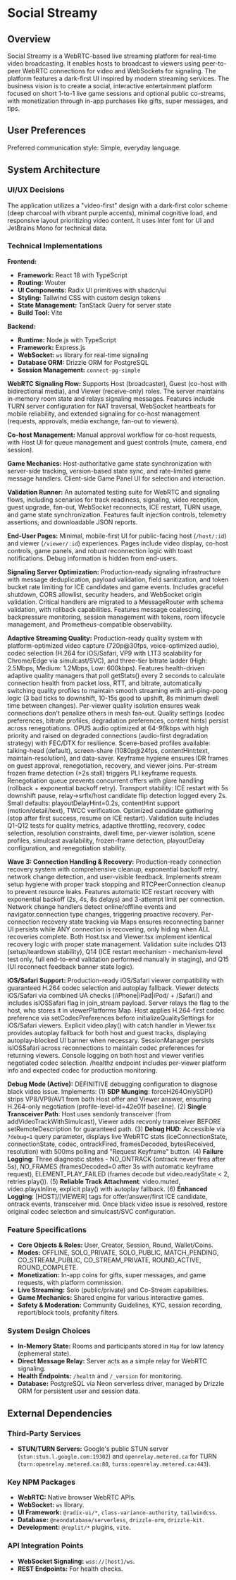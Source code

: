 # Social Streamy

## Overview
Social Streamy is a WebRTC-based live streaming platform for real-time video broadcasting. It enables hosts to broadcast to viewers using peer-to-peer WebRTC connections for video and WebSockets for signaling. The platform features a dark-first UI inspired by modern streaming services. The business vision is to create a social, interactive entertainment platform focused on short 1-to-1 live game sessions and optional public co-streams, with monetization through in-app purchases like gifts, super messages, and tips.

## User Preferences
Preferred communication style: Simple, everyday language.

## System Architecture

### UI/UX Decisions
The application utilizes a "video-first" design with a dark-first color scheme (deep charcoal with vibrant purple accents), minimal cognitive load, and responsive layout prioritizing video content. It uses Inter font for UI and JetBrains Mono for technical data.

### Technical Implementations
**Frontend:**
- **Framework:** React 18 with TypeScript
- **Routing:** Wouter
- **UI Components:** Radix UI primitives with shadcn/ui
- **Styling:** Tailwind CSS with custom design tokens
- **State Management:** TanStack Query for server state
- **Build Tool:** Vite

**Backend:**
- **Runtime:** Node.js with TypeScript
- **Framework:** Express.js
- **WebSocket:** `ws` library for real-time signaling
- **Database ORM:** Drizzle ORM for PostgreSQL
- **Session Management:** `connect-pg-simple`

**WebRTC Signaling Flow:**
Supports Host (broadcaster), Guest (co-host with bidirectional media), and Viewer (receive-only) roles. The server maintains in-memory room state and relays signaling messages. Features include TURN server configuration for NAT traversal, WebSocket heartbeats for mobile reliability, and extended signaling for co-host management (requests, approvals, media exchange, fan-out to viewers).

**Co-host Management:**
Manual approval workflow for co-host requests, with Host UI for queue management and guest controls (mute, camera, end session).

**Game Mechanics:**
Host-authoritative game state synchronization with server-side tracking, version-based state sync, and rate-limited game message handlers. Client-side Game Panel UI for selection and interaction.

**Validation Runner:**
An automated testing suite for WebRTC and signaling flows, including scenarios for track readiness, signaling, video reception, guest upgrade, fan-out, WebSocket reconnects, ICE restart, TURN usage, and game state synchronization. Features fault injection controls, telemetry assertions, and downloadable JSON reports.

**End-User Pages:**
Minimal, mobile-first UI for public-facing host (`/host/:id`) and viewer (`/viewer/:id`) experiences. Pages include video display, co-host controls, game panels, and robust reconnection logic with toast notifications. Debug information is hidden from end-users.

**Signaling Server Optimization:**
Production-ready signaling infrastructure with message deduplication, payload validation, field sanitization, and token bucket rate limiting for ICE candidates and game events. Includes graceful shutdown, CORS allowlist, security headers, and WebSocket origin validation. Critical handlers are migrated to a MessageRouter with schema validation, with rollback capabilities. Features message coalescing, backpressure monitoring, session management with tokens, room lifecycle management, and Prometheus-compatible observability.

**Adaptive Streaming Quality:**
Production-ready quality system with platform-optimized video capture (720p@30fps, voice-optimized audio), codec selection (H.264 for iOS/Safari, VP9 with L1T3 scalability for Chrome/Edge via simulcast/SVC), and three-tier bitrate ladder (High: 2.5Mbps, Medium: 1.2Mbps, Low: 600kbps). Features health-driven adaptive quality managers that poll getStats() every 2 seconds to calculate connection health from packet loss, RTT, and bitrate, automatically switching quality profiles to maintain smooth streaming with anti-ping-pong logic (3 bad ticks to downshift, 10-15s good to upshift, 8s minimum dwell time between changes). Per-viewer quality isolation ensures weak connections don't penalize others in mesh fan-out. Quality settings (codec preferences, bitrate profiles, degradation preferences, content hints) persist across renegotiations. OPUS audio optimized at 64-96kbps with high priority and raised on degraded connections (audio-first degradation strategy) with FEC/DTX for resilience. Scene-based profiles available: talking-head (default), screen-share (1080p@24fps, contentHint:text, maintain-resolution), and data-saver. Keyframe hygiene ensures IDR frames on guest approval, renegotiation, recovery, and viewer joins. Per-stream frozen frame detection (>2s stall) triggers PLI keyframe requests. Renegotiation queue prevents concurrent offers with glare handling (rollback + exponential backoff retry). Transport stability: ICE restart with 5s downshift pause, relay→srflx/host candidate flip detection logged every 2s. Small defaults: playoutDelayHint=0.2s, contentHint support (motion/detail/text), TWCC verification. Optimized candidate gathering (stop after first success, resume on ICE restart). Validation suite includes Q1-Q12 tests for quality metrics, adaptive throttling, recovery, codec selection, resolution constraints, dwell time, per-viewer isolation, scene profiles, simulcast availability, frozen-frame detection, playoutDelay configuration, and renegotiation stability.

**Wave 3: Connection Handling & Recovery:**
Production-ready connection recovery system with comprehensive cleanup, exponential backoff retry, network change detection, and user-visible feedback. Implements stream setup hygiene with proper track stopping and RTCPeerConnection cleanup to prevent resource leaks. Features automatic ICE restart recovery with exponential backoff (2s, 4s, 8s delays) and 3-attempt limit per connection. Network change handlers detect online/offline events and navigator.connection type changes, triggering proactive recovery. Per-connection recovery state tracking via Maps ensures reconnecting banner UI persists while ANY connection is recovering, only hiding when ALL recoveries complete. Both Host.tsx and Viewer.tsx implement identical recovery logic with proper state management. Validation suite includes Q13 (setup/teardown stability), Q14 (ICE restart mechanism - mechanism-level test only, full end-to-end validation performed manually in staging), and Q15 (UI reconnect feedback banner state logic).

**iOS/Safari Support:**
Production-ready iOS/Safari viewer compatibility with guaranteed H.264 codec selection and autoplay fallback. Viewer detects iOS/Safari via combined UA checks (/iPhone|iPad|iPod/ + /Safari/) and includes isIOSSafari flag in join_stream payload. Server relays the flag to the host, who stores it in viewerPlatforms Map. Host applies H.264-first codec preference via setCodecPreferences before initializeQualitySettings for iOS/Safari viewers. Explicit video.play() with catch handler in Viewer.tsx provides autoplay fallback for both host and guest tracks, displaying autoplay-blocked UI banner when necessary. SessionManager persists isIOSSafari across reconnections to maintain codec preferences for returning viewers. Console logging on both host and viewer verifies negotiated codec selection. /healthz endpoint includes per-viewer platform info and expected codec for production monitoring.

**Debug Mode (Active):**
DEFINITIVE debugging configuration to diagnose black video issue. Implements: (1) **SDP Munging**: forceH264OnlySDP() strips VP8/VP9/AV1 from both Host offer and Viewer answer, ensuring H.264-only negotiation (profile-level-id=42e01f baseline). (2) **Single Transceiver Path**: Host uses sendonly transceiver (from addVideoTrackWithSimulcast), Viewer adds recvonly transceiver BEFORE setRemoteDescription for guaranteed path. (3) **Debug HUD**: Accessible via `?debug=1` query parameter, displays live WebRTC stats (iceConnectionState, connectionState, codec, ontrackFired, framesDecoded, bytesReceived, resolution) with 500ms polling and "Request Keyframe" button. (4) **Failure Logging**: Three diagnostic states - NO_ONTRACK (ontrack never fires after 5s), NO_FRAMES (framesDecoded=0 after 3s with automatic keyframe request), ELEMENT_PLAY_FAILED (frames decode but video.readyState < 2, retries play()). (5) **Reliable Track Attachment**: video.muted, video.playsInline, explicit play() with autoplay fallback. (6) **Enhanced Logging**: [HOST]/[VIEWER] tags for offer/answer/first ICE candidate, ontrack events, transceiver mid. Once black video issue is resolved, restore original codec selection and simulcast/SVC configuration.

### Feature Specifications
- **Core Objects & Roles:** User, Creator, Session, Round, Wallet/Coins.
- **Modes:** OFFLINE, SOLO_PRIVATE, SOLO_PUBLIC, MATCH_PENDING, CO_STREAM_PUBLIC, CO_STREAM_PRIVATE, ROUND_ACTIVE, ROUND_COMPLETE.
- **Monetization:** In-app coins for gifts, super messages, and game requests, with platform commission.
- **Live Streaming:** Solo (public/private) and Co-Stream capabilities.
- **Game Mechanics:** Shared engine for various interactive games.
- **Safety & Moderation:** Community Guidelines, KYC, session recording, report/block tools, profanity filters.

### System Design Choices
- **In-Memory State:** Rooms and participants stored in `Map` for low latency (ephemeral state).
- **Direct Message Relay:** Server acts as a simple relay for WebRTC signaling.
- **Health Endpoints:** `/health` and `/_version` for monitoring.
- **Database:** PostgreSQL via Neon serverless driver, managed by Drizzle ORM for persistent user and session data.

## External Dependencies

### Third-Party Services
- **STUN/TURN Servers:** Google's public STUN server (`stun:stun.l.google.com:19302`) and `openrelay.metered.ca` for TURN (`turn:openrelay.metered.ca:80`, `turns:openrelay.metered.ca:443`).

### Key NPM Packages
- **WebRTC:** Native browser WebRTC APIs.
- **WebSocket:** `ws` library.
- **UI Framework:** `@radix-ui/*`, `class-variance-authority`, `tailwindcss`.
- **Database:** `@neondatabase/serverless`, `drizzle-orm`, `drizzle-kit`.
- **Development:** `@replit/*` plugins, `vite`.

### API Integration Points
- **WebSocket Signaling:** `wss://[host]/ws`.
- **REST Endpoints:** For health checks.